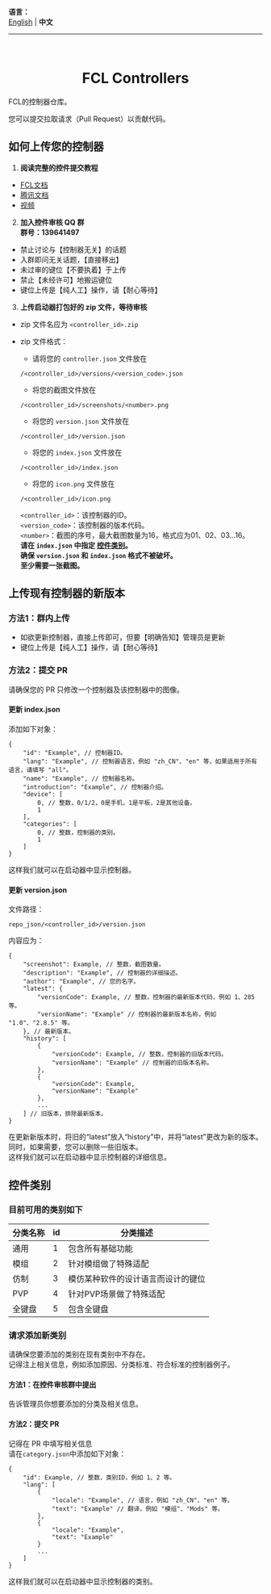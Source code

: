 **语言：**  
[English](README.md) | **中文**

----
</br>

<h1 align="center">FCL Controllers</h1>

FCL的控制器仓库。

您可以提交拉取请求（Pull Request）以贡献代码。

## 如何上传您的控制器

1. **阅读完整的控件提交教程**
  * [FCL文档](https://fcl-team.github.io/pages/documentation.html?path=/_controller/upload_controller_zh_CN.md)
  * [腾讯文档](https://docs.qq.com/doc/DWW9QZmJZSnVhU1lD)
  * [视频](https://b23.tv/izaMGCq)

2. **加入控件审核 QQ 群**  
  **群号：139641497**
  * 禁止讨论与【控制器无关】的话题
  * 入群即问无关话题，【直接移出】
  * 未过审的键位【不要执着】于上传
  * 禁止【未经许可】地搬运键位
  * 键位上传是【纯人工】操作，请【耐心等待】

3. **上传启动器打包好的 zip 文件，等待审核**  

  * zip 文件名应为 `<controller_id>.zip`

  * zip 文件格式：
    * 请将您的 `controller.json` 文件放在
    ```
    /<controller_id>/versions/<version_code>.json
    ```
    * 将您的截图文件放在
    ```
    /<controller_id>/screenshots/<number>.png
    ```
    * 将您的 `version.json` 文件放在
    ```
    /<controller_id>/version.json
    ```
    * 将您的 `index.json` 文件放在
    ```
    /<controller_id>/index.json
    ```
    * 将您的 `icon.png` 文件放在
    ```
    /<controller_id>/icon.png
    ```

    `<controller_id>`：该控制器的ID。  
    `<version_code>`：该控制器的版本代码。  
    `<number>`：截图的序号，最大截图数量为16，格式应为01、02、03...16。  
    **请在 `index.json` 中指定 [控件类别](#控件类别)。**  
    **确保 `version.json` 和 `index.json` 格式不被破坏。**  
    **至少需要一张截图。**

## 上传现有控制器的新版本

### 方法1：群内上传

* 如欲更新控制器，直接上传即可，但要【明确告知】管理员是更新
* 键位上传是【纯人工】操作，请【耐心等待】

### 方法2：提交 PR

请确保您的 PR 只修改一个控制器及该控制器中的图像。

#### 更新 index.json

添加如下对象：
```
{
    "id": "Example", // 控制器ID。
    "lang": "Example", // 控制器语言，例如 "zh_CN"、"en" 等，如果适用于所有语言，请填写 "all"。
    "name": "Example", // 控制器名称。
    "introduction": "Example", // 控制器介绍。
    "device": [
        0, // 整数，0/1/2，0是手机，1是平板，2是其他设备。
        1
    ],
    "categories": [
        0, // 整数，控制器的类别。
        1
    ]
}
```
这样我们就可以在启动器中显示控制器。

#### 更新 version.json

文件路径：
```
repo_json/<controller_id>/version.json
```

内容应为：
```
{
    "screenshot": Example, // 整数，截图数量。
    "description": "Example", // 控制器的详细描述。
    "author": "Example", // 您的名字。
    "latest": {
        "versionCode": Example, // 整数，控制器的最新版本代码，例如 1、285 等。
        "versionName": "Example" // 控制器的最新版本名称，例如 "1.0"、"2.8.5" 等。
    }, // 最新版本。
    "history": [
        {
            "versionCode": Example, // 整数，控制器的旧版本代码。
            "versionName": "Example" // 控制器的旧版本名称。
        },
        {
            "versionCode": Example,
            "versionName": "Example"
        },
        ...
    ] // 旧版本，排除最新版本。
}
```
在更新新版本时，将旧的“latest”放入“history”中，并将“latest”更改为新的版本。  
同时，如果需要，您可以删除一些旧版本。  
这样我们就可以在启动器中显示控制器的详细信息。

## 控件类别

### 目前可用的类别如下

| 分类名称 | id | 分类描述 |
| ---- | ---- | ---- |
| 通用 | 1 | 包含所有基础功能 |
| 模组 | 2 | 针对模组做了特殊适配 |
| 仿制 | 3 | 模仿某种软件的设计语言而设计的键位 |
| PVP | 4 | 针对PVP场景做了特殊适配 |
| 全键盘 | 5 | 包含全键盘 |

### 请求添加新类别
请确保您要添加的类别在现有类别中不存在。  
记得注上相关信息，例如添加原因、分类标准、符合标准的控制器例子。
#### 方法1：在控件审核群中提出
告诉管理员你想要添加的分类及相关信息。
#### 方法2：提交 PR
记得在 PR 中填写相关信息  
请在`category.json`中添加如下对象：
```
{
    "id": Example, // 整数，类别ID，例如 1、2 等。
    "lang": [
        {
            "locale": "Example", // 语言，例如 "zh_CN"、"en" 等。
            "text": "Example" // 翻译，例如 "模组"、"Mods" 等。
        },
        {
            "locale": "Example",
            "text": "Example"
        }
        ...
    ]
}
```
这样我们就可以在启动器中显示控制器的类别。
